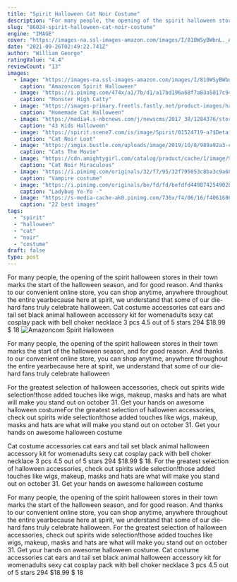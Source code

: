 ```yaml
---
title: "Spirit Halloween Cat Noir Costume"
description: "For many people, the opening of the spirit halloween stores in their town marks the start of the halloween season, and for good reason. And thanks to our convenient online store, you can shop anytime, anywhere throughout the entire yearbecause here at spirit, we understand that some of our die-hard fans truly celebrate halloween"
slug: "86024-spirit-halloween-cat-noir-costume"
engine: "IMAGE"
cover: "https://images-na.ssl-images-amazon.com/images/I/810WSyBWbnL._AC_UX385_.jpg"
date: "2021-09-26T02:49:22.741Z"
author: "William George"
ratingValue: "4.4"
reviewCount: "13"
images:
  - image: "https://images-na.ssl-images-amazon.com/images/I/810WSyBWbnL._AC_UX385_.jpg"
    caption: "Amazoncom Spirit Halloween"
  - image: "https://i.pinimg.com/474x/a1/7b/d1/a17bd196a68f7a83a5017c944e53c259--halloween-costumes--children-costumes.jpg"
    caption: "Monster High Catty"
  - image: "https://images-primary.freetls.fastly.net/product-images/halloween/costumes/cat.png"
    caption: "Homemade Cat Halloween"
  - image: "https://media4.s-nbcnews.com/j/newscms/2017_38/1284376/stormtrooper-spirithalloween-today-170923_4a7b27d5cfabd3f21f29e92ea72a2b26.fit-760w.png"
    caption: "43 Kids Halloween"
  - image: "https://spirit.scene7.com/is/image/Spirit/01524719-a?$Detail$"
    caption: "Cat Noir Loot"
  - image: "https://imgix.bustle.com/uploads/image/2019/10/8/989a92a3-c6e3-4ddb-8878-4ded6766d5a0-cats3.jpg?w=450&fit=crop&crop=faces&auto=format&q=70"
    caption: "Cats The Movie"
  - image: "https://cdn.amightygirl.com/catalog/product/cache/1/image/9df78eab33525d08d6e5fb8d27136e95/c/a/cat_noir.jpg"
    caption: "Cat Noir Miraculous"
  - image: "https://i.pinimg.com/originals/32/f7/95/32f795053c8ba3c9a688d4098540af38.jpg"
    caption: "Vampire costume"
  - image: "https://i.pinimg.com/originals/be/fd/fd/befdfd449874254902b513a6cf4ea852.jpg"
    caption: "Ladybug Yo-Yo -"
  - image: "https://s-media-cache-ak0.pinimg.com/736x/f4/06/16/f4061686d16c32d6021c84806d4814e3--the-mystery-kid-movies.jpg"
    caption: "22 best images"
tags:
  - "spirit"
  - "halloween"
  - "cat"
  - "noir"
  - "costume"
draft: false
type: post
---
```


For many people, the opening of the spirit halloween stores in their town marks the start of the halloween season, and for good reason. And thanks to our convenient online store, you can shop anytime, anywhere throughout the entire yearbecause here at spirit, we understand that some of our die-hard fans truly celebrate halloween. Cat costume accessories cat ears and tail set black animal halloween accessory kit for womenadults sexy cat cosplay pack with bell choker necklace 3 pcs 4.5 out of 5 stars 294 $18.99 $ 18
![Amazoncom Spirit Halloween](https://images-na.ssl-images-amazon.com/images/I/810WSyBWbnL._AC_UX385_.jpg "Amazoncom Spirit Halloween")

For many people, the opening of the spirit halloween stores in their town marks the start of the halloween season, and for good reason. And thanks to our convenient online store, you can shop anytime, anywhere throughout the entire yearbecause here at spirit, we understand that some of our die-hard fans truly celebrate halloween
<!--inArticleAds-->

<!--galleryOne-->

For the greatest selection of halloween accessories, check out spirits wide selection!those added touches like wigs, makeup, masks and hats are what will make you stand out on october 31. Get your hands on awesome halloween costumeFor the greatest selection of halloween accessories, check out spirits wide selection!those added touches like wigs, makeup, masks and hats are what will make you stand out on october 31. Get your hands on awesome halloween costume
<!--inArticleAds-->

<!--galleryTwo-->

Cat costume accessories cat ears and tail set black animal halloween accessory kit for womenadults sexy cat cosplay pack with bell choker necklace 3 pcs 4.5 out of 5 stars 294 $18.99 $ 18. For the greatest selection of halloween accessories, check out spirits wide selection!those added touches like wigs, makeup, masks and hats are what will make you stand out on october 31. Get your hands on awesome halloween costume
<!--galleryThree-->

For many people, the opening of the spirit halloween stores in their town marks the start of the halloween season, and for good reason. And thanks to our convenient online store, you can shop anytime, anywhere throughout the entire yearbecause here at spirit, we understand that some of our die-hard fans truly celebrate halloween. For the greatest selection of halloween accessories, check out spirits wide selection!those added touches like wigs, makeup, masks and hats are what will make you stand out on october 31. Get your hands on awesome halloween costume. Cat costume accessories cat ears and tail set black animal halloween accessory kit for womenadults sexy cat cosplay pack with bell choker necklace 3 pcs 4.5 out of 5 stars 294 $18.99 $ 18